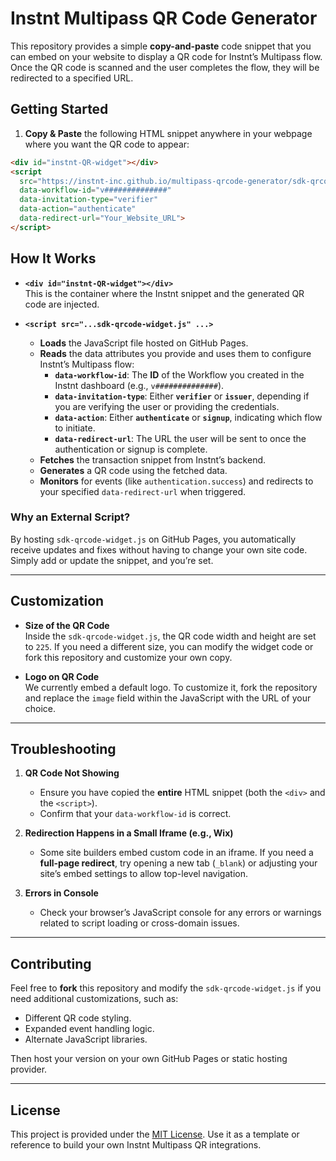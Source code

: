 # Instnt Multipass QR Code Generator

This repository provides a simple **copy-and-paste** code snippet that you can embed on your website to display a QR code for Instnt’s Multipass flow. Once the QR code is scanned and the user completes the flow, they will be redirected to a specified URL.

## Getting Started

1. **Copy & Paste** the following HTML snippet anywhere in your webpage where you want the QR code to appear:

```html
<div id="instnt-QR-widget"></div>
<script 
  src="https://instnt-inc.github.io/multipass-qrcode-generator/sdk-qrcode-widget.js"
  data-workflow-id="v##############"  
  data-invitation-type="verifier" 
  data-action="authenticate"
  data-redirect-url="Your_Website_URL">
</script>
```

## How It Works

- **`<div id="instnt-QR-widget"></div>`**  
  This is the container where the Instnt snippet and the generated QR code are injected.

- **`<script src="...sdk-qrcode-widget.js" ...>`**  
  - **Loads** the JavaScript file hosted on GitHub Pages.  
  - **Reads** the data attributes you provide and uses them to configure Instnt’s Multipass flow:  
    - **`data-workflow-id`**: The **ID** of the Workflow you created in the Instnt dashboard (e.g., `v##############`).  
    - **`data-invitation-type`**: Either **`verifier`** or **`issuer`**, depending if you are verifying the user or providing the credentials.  
    - **`data-action`**: Either **`authenticate`** or **`signup`**, indicating which flow to initiate.  
    - **`data-redirect-url`**: The URL the user will be sent to once the authentication or signup is complete.  
  - **Fetches** the transaction snippet from Instnt’s backend.  
  - **Generates** a QR code using the fetched data.  
  - **Monitors** for events (like `authentication.success`) and redirects to your specified `data-redirect-url` when triggered.

### Why an External Script?

By hosting `sdk-qrcode-widget.js` on GitHub Pages, you automatically receive updates and fixes without having to change your own site code. Simply add or update the snippet, and you’re set.

---

## Customization

- **Size of the QR Code**  
  Inside the `sdk-qrcode-widget.js`, the QR code width and height are set to `225`. If you need a different size, you can modify the widget code or fork this repository and customize your own copy.

- **Logo on QR Code**  
  We currently embed a default logo. To customize it, fork the repository and replace the `image` field within the JavaScript with the URL of your choice.

---

## Troubleshooting

1. **QR Code Not Showing**  
   - Ensure you have copied the **entire** HTML snippet (both the `<div>` and the `<script>`).
   - Confirm that your `data-workflow-id` is correct.

2. **Redirection Happens in a Small Iframe (e.g., Wix)**  
   - Some site builders embed custom code in an iframe. If you need a **full-page redirect**, try opening a new tab (`_blank`) or adjusting your site’s embed settings to allow top-level navigation.

3. **Errors in Console**  
   - Check your browser’s JavaScript console for any errors or warnings related to script loading or cross-domain issues.

---

## Contributing

Feel free to **fork** this repository and modify the `sdk-qrcode-widget.js` if you need additional customizations, such as:

- Different QR code styling.
- Expanded event handling logic.
- Alternate JavaScript libraries.

Then host your version on your own GitHub Pages or static hosting provider.

---

## License

This project is provided under the [MIT License](LICENSE). Use it as a template or reference to build your own Instnt Multipass QR integrations.
